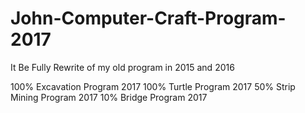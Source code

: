 # John-Computer-Craft-Program-2017
It Be Fully Rewrite of my old program in 2015 and 2016

100% Excavation Program 2017
100% Turtle Program 2017
50% Strip Mining Program 2017
10% Bridge Program 2017
